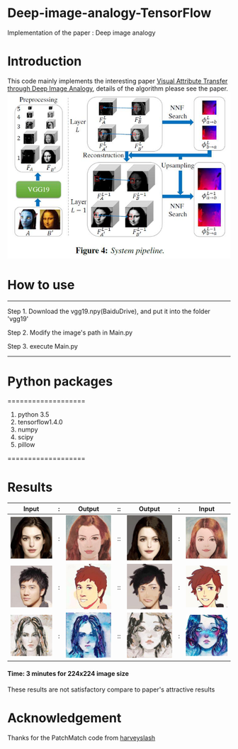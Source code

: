 # Deep-image-analogy-TensorFlow
Implementation of the paper : Deep image analogy

# Introduction
This code mainly implements the interesting paper [Visual Attribute Transfer through Deep Image Analogy](http://cn.arxiv.org/pdf/1705.01088), details of the algorithm please see the paper. 
![](https://github.com/MingtaoGuo/Deep-image-analogy-TensorFlow/blob/master/IMAGES/suanfa.jpg)

# How to use 

------------------------------------------------------
Step 1. Download the vgg19.npy(BaiduDrive), and put it into the folder 'vgg19'

Step 2. Modify the image's path in Main.py

Step 3. execute Main.py

--------------------------------------------------------

# Python packages

===================

1. python 3.5
2. tensorflow1.4.0
3. numpy
4. scipy
5. pillow

===================
# Results
|Input|:|Output|::|Output|:|Input|
|-|-|-|-|-|-|-|
|![](https://github.com/MingtaoGuo/Deep-image-analogy-TensorFlow/blob/master/IMAGES/girl_A.jpg)|:|![](https://github.com/MingtaoGuo/Deep-image-analogy-TensorFlow/blob/master/IMAGES/girl_A_prime.jpg)|::|![](https://github.com/MingtaoGuo/Deep-image-analogy-TensorFlow/blob/master/IMAGES/girl_B.jpg)|:|![](https://github.com/MingtaoGuo/Deep-image-analogy-TensorFlow/blob/master/IMAGES/girl_B_prime.jpg)|
|![](https://github.com/MingtaoGuo/Deep-image-analogy-TensorFlow/blob/master/IMAGES/wlh.jpg)|:|![](https://github.com/MingtaoGuo/Deep-image-analogy-TensorFlow/blob/master/IMAGES/wlh_prime.jpg)|::|![](https://github.com/MingtaoGuo/Deep-image-analogy-TensorFlow/blob/master/IMAGES/catong_prime.jpg)|:|![](https://github.com/MingtaoGuo/Deep-image-analogy-TensorFlow/blob/master/IMAGES/catong.jpg)|
|![](https://github.com/MingtaoGuo/Deep-image-analogy-TensorFlow/blob/master/IMAGES/sumiao.jpg)|:|![](https://github.com/MingtaoGuo/Deep-image-analogy-TensorFlow/blob/master/IMAGES/lanse_prime.jpg)|::|![](https://github.com/MingtaoGuo/Deep-image-analogy-TensorFlow/blob/master/IMAGES/sumiao_prime.jpg)|:|![](https://github.com/MingtaoGuo/Deep-image-analogy-TensorFlow/blob/master/IMAGES/lanse.jpg)|

#### Time: 3 minutes for 224x224 image size
These results are not satisfactory compare to paper's attractive results
# Acknowledgement
Thanks for the PatchMatch code from [harveyslash](https://github.com/harveyslash/PatchMatch)
